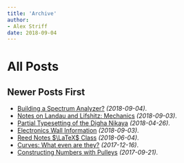 ```yaml
---
title: 'Archive'
author:
- Alex Striff
date: 2018-09-04
---
```


All Posts
=========

Newer Posts First
-----------------

- [Building a Spectrum Analyzer?](sa.html) *(2018-09-04)*.
- [Notes on Landau and Lifshitz: Mechanics](ll_notes.html) *(2018-09-03)*.
- [Partial Typesetting of the Digha Nikaya](digha_nikaya.html) *(2018-04-26)*.
- [Electronics Wall Information](electronics_wall.html) *(2018-09-03)*.
- [Reed Notes $\LaTeX$ Class](reednotes.html) *(2018-06-04)*.
- [Curves: What even are they?](mitty.html) *(2017-12-16)*.
- [Constructing Numbers with Pulleys](pulley.html) *(2017-09-21)*.

